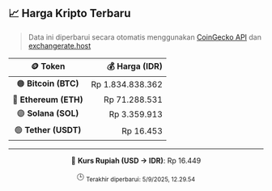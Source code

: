 

<!-- HARGA_KRIPTO -->
## 📈 Harga Kripto Terbaru

> Data ini diperbarui secara otomatis menggunakan [CoinGecko API](https://www.coingecko.com/) dan [exchangerate.host](https://exchangerate.host/)

<div align="center">

| 🪙 Token | 💰 Harga (IDR) |
|:------:|---------------:|
| 🟠 **Bitcoin (BTC)**   | Rp 1.834.838.362 |
| 🔵 **Ethereum (ETH)**  | Rp 71.288.531 |
| 🟣 **Solana (SOL)**    | Rp 3.359.913 |
| 🟢 **Tether (USDT)**   | Rp 16.453 |

---

💱 **Kurs Rupiah (USD → IDR)**: Rp 16.449

🕒 <sub>Terakhir diperbarui: 5/9/2025, 12.29.54</sub>

</div>
<!-- /HARGA_KRIPTO -->